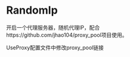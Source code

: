 # RandomIp

开启一个代理服务器，随机代理IP，配合https://github.com/jhao104/proxy_pool项目使用。

UseProxy配置文件中修改proxy_pool链接

